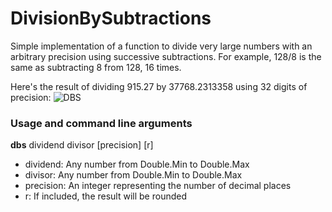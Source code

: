 # DivisionBySubtractions

Simple implementation of a function to divide very large numbers with an arbitrary precision using successive subtractions.
For example, 128/8 is the same as subtracting 8 from 128, 16 times.

Here's the result of dividing 915.27 by 37768.2313358 using 32 digits of precision:
![DBS](https://xfx.net/stackoverflow/dbs/dbs01.png)

### Usage and command line arguments
**dbs** dividend divisor [precision] [r]
* dividend: Any number from Double.Min to Double.Max
* divisor: Any number from Double.Min to Double.Max
* precision: An integer representing the number of decimal places
* r: If included, the result will be rounded
